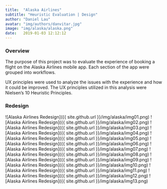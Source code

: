 ```yaml
---
title:  "Alaska Airlines"
subtitle: "Heuristic Evaluation | Design"
author: "Daniel Lau"
avatar: "img/authors/danvitar.jpg"
image: "img/alaska/alaska.png"
date:   2019-01-03 12:12:12
---
```


### Overview
The purpose of this project was to evaluate the experience of booking a flight on the Alaska Airlines mobile app. Each section of the app were grouped into workflows.

UX principles were used to analyze the issues with the experience and how it could be improved. The UX principles utilized in this analysis were Nielsen’s 10 Heuristic Principles.

### Redesign
![Alaska Airlines Redesign]({{ site.github.url }}/img/alaska/img01.png)
![Alaska Airlines Redesign]({{ site.github.url }}/img/alaska/img02.png)
![Alaska Airlines Redesign]({{ site.github.url }}/img/alaska/img03.png)
![Alaska Airlines Redesign]({{ site.github.url }}/img/alaska/img04.png)
![Alaska Airlines Redesign]({{ site.github.url }}/img/alaska/img05.png)
![Alaska Airlines Redesign]({{ site.github.url }}/img/alaska/img06.png)
![Alaska Airlines Redesign]({{ site.github.url }}/img/alaska/img07.png)
![Alaska Airlines Redesign]({{ site.github.url }}/img/alaska/img08.png)
![Alaska Airlines Redesign]({{ site.github.url }}/img/alaska/img09.png)
![Alaska Airlines Redesign]({{ site.github.url }}/img/alaska/img10.png)
![Alaska Airlines Redesign]({{ site.github.url }}/img/alaska/img11.png)
![Alaska Airlines Redesign]({{ site.github.url }}/img/alaska/img12.png)
![Alaska Airlines Redesign]({{ site.github.url }}/img/alaska/img13.png)